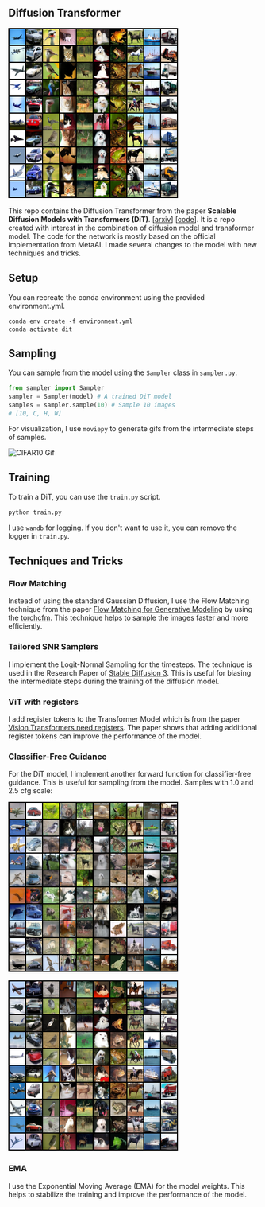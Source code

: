 ## Diffusion Transformer

![DiT CIFAR10 Samples](assets/step199999_cfg5.0_ema.png)

This repo contains the Diffusion Transformer from the paper **Scalable Diffusion Models with Transformers (DiT)**. [[arxiv](https://arxiv.org/abs/2212.09748)] [[code](https://github.com/facebookresearch/DiT)]. It is a repo created with interest in the combination of diffusion model and transformer model. The code for the network is mostly based on the official implementation from MetaAI. I made several changes to the model with new techniques and tricks.

## Setup
You can recreate the conda environment using the provided environment.yml.
```
conda env create -f environment.yml
conda activate dit
```

## Sampling
You can sample from the model using the `Sampler` class in `sampler.py`.
```python
from sampler import Sampler
sampler = Sampler(model) # A trained DiT model
samples = sampler.sample(10) # Sample 10 images
# [10, C, H, W]
```
For visualization, I use `moviepy` to generate gifs from the intermediate steps of samples.

![CIFAR10 Gif](assets/step199999_cfg5.0_ema.gif)

## Training
To train a DiT, you can use the `train.py` script.
```bash
python train.py
```
I use `wandb` for logging. If you don't want to use it, you can remove the logger in `train.py`.


## Techniques and Tricks
### Flow Matching
Instead of using the standard Gaussian Diffusion, I use the Flow Matching technique from the paper [Flow Matching for Generative Modeling](https://arxiv.org/abs/2210.02747) by using the [torchcfm](https://github.com/atong01/conditional-flow-matching/tree/main). This technique helps to sample the images faster and more efficiently.
### Tailored SNR Samplers
I implement the Logit-Normal Sampling for the timesteps. The technique is used in the Research Paper of [Stable Diffusion 3](https://arxiv.org/pdf/2403.03206). This is useful for biasing the intermediate steps during the training of the diffusion model.
### ViT with registers
I add register tokens to the Transformer Model which is from the paper [Vision Transformers need registers](https://arxiv.org/pdf/2309.16588). The paper shows that adding additional register tokens can improve the performance of the model.
### Classifier-Free Guidance
For the DiT model, I implement another forward function for classifier-free guidance. This is useful for sampling from the model.
Samples with 1.0 and 2.5 cfg scale:

![CIFAR10 cfg=1.0](assets/step199999_cfg1.0_ema.png)

![CIFAR10 cfg=2.5](assets/step199999_cfg2.5_ema.png)

### EMA
I use the Exponential Moving Average (EMA) for the model weights. This helps to stabilize the training and improve the performance of the model.